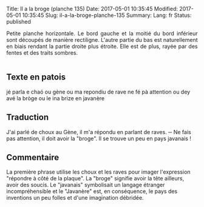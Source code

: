 Title: Il a la broge (planche 135)
Date: 2017-05-01 10:35:45
Modified: 2017-05-01 10:35:45
Slug: il-a-la-broge-planche-135
Summary: 
Lang: fr
Status: published

<p style="text-align:justify;">Petite planche horizontale. Le bord gauche et la moitié du bord inférieur sont découpés de manière rectiligne. L'autre partie du bas est naturellement en biais rendant la partie droite plus étroite. Elle est de plus, rayée par des fentes et des traits sombres.</p>

<figure class="image-block" style="float: center;">
  <img alt="" src="{static}/images/planche_135.png">
  <figcaption style="max-width: 565px"></figcaption>
</figure>

## Texte en patois
jé parla  e chaó ou gène ou ma repondiu de rave   ne fé pà attention ou dey avé la bròge ou le ina brize en  javanère

## Traduction
J'ai parlé de choux au Gène, il m'a répondu en parlant de raves.
─   Ne fais pas attention, il doit avoir la "broge". Il se trouve un peu en pays javanais !

## Commentaire
La première phrase utilise les choux et les raves pour imager l'expression "répondre à côté de la plaque".
La "broge" signifie avoir la tête ailleurs, avoir des soucis.
Le "javanais" symbolisait un langage étranger incompréhensible et le "Javanère" est, en conséquence, le pays des inventions un peu folles et d'une imagination débridée.


